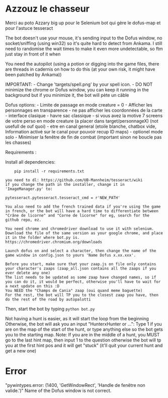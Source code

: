 # Azzouz le chasseur

Merci au poto Azzary big up pour le Selenium bot qui gère le dofus-map et pour l'astuce tesseract

The bot doesn't use your mouse, it's sending input to the Dofus window, no socket/sniffing (using win32) so it's quite hard to detect from Ankama. I still need to randomise the wait times to make it even more undetectable, so ftm just stay in front of it when 

You need the autopilot (using a potion or digging into the game files, there are threads in cadernis on how to do this (at your own risk, 
it might have been patched by Ankama))


IMPORTANT: 
    - Change 'targets/spell.png' by your spell icon.
    - DO NOT minimize the chrome or Dofus window, you can keep it running in the background but if you minimize it, the bot will pète un câble

Dofus options:
    - Limite de passage en mode creature = 0
    - Afficher les personnages en transparence
    - ne pas afficher les coordonnées de la carte
    - interface clasique
    - havre sac classique
    - si vous avez la motive 7 screens de votre perso en mode creature (a placer dans target/personnageX) (not usefull de ouf quoi)
    - etre en canal general (etoile blanche, chatbox vide, Information activé sur le canal pour pouvoir recup ID maps)
    - optionel mode solo
    - Minimiser la fenêtre de fin de combat (important sinon ne boucle pas les chasses)

Requirements : 

Install all dependencies:
```
    pip install -r requirements.txt
```

    you need to dl: https://github.com/UB-Mannheim/tesseract/wiki
    if you change the path in the installer, change it in 'ImageManager.py' to:
```
pytesseract.pytesseract.tesseract_cmd = r'NEW_PATH'
```

    You also need to add the french trained data if you're using the game in french, or the bot will have a hard time to differentiate between "Crâne de licorne" and "Corne de licorne" for eg, search for the github repo, ez.

    You need chrome and chromedriver download to use it with selenium.
    Download the file of the same version as your google chrome, and place it in the folder where bot.py is.
    https://chromedriver.chromium.org/downloads

    Launch dofus on and select a character, then change the name of the game window in config.json to yours 'Name Dofus x.xx.xxx'.

    Before you start, make sure that your zaap.js on file only contains your character's zaaps (zaap_all.json contains all the zaaps if you ever delete any one)
    The list needs to be updated as some zaap have changed names, so if you can do it, it would be perfect, otherwise you'll have to wait for a next update on this :D
    You NEED the "Champs de Cania" zaap (oui quand meme baguette)
    For the rest, the bot will TP you to the closest zaap you have, then do the rest of the road by autopalotti

Then, start the bot by typing ```python bot.py```

Not having a hunt is easier, as it will start the loop from the beginning
Otherwise, the bot will ask you an input "HunterxHunter or ...":
Type 1 if you are on the map of the start of the hunt, or type anything else so the bot gets you to the starting map.
Note: If you are in the middle of a hunt, you MUST go to the last hint map, then input 1 to the question otherwise the bot will tp you at the first hint pos and it will get "stuck" (it'll quit your current hunt and get a new one)

# Error
"pywintypes.error: (1400, 'GetWindowRect', 'Handle de fenêtre non valide.')"
Name of the Dofus window is not correct.